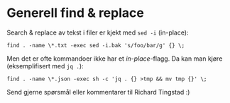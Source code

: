# Generell find & replace

Search & replace av tekst i filer er kjekt med `sed -i` (in-place):

```
find . -name \*.txt -exec sed -i.bak 's/foo/bar/g' {} \;
```

Men det er ofte kommandoer ikke har et _in-place_-flagg. Da kan man kjøre (eksemplifisert med `jq .`):

```
find . -name \*.json -exec sh -c 'jq . {} >tmp && mv tmp {}' \;
```

Send gjerne spørsmål eller kommentarer til Richard Tingstad :)

